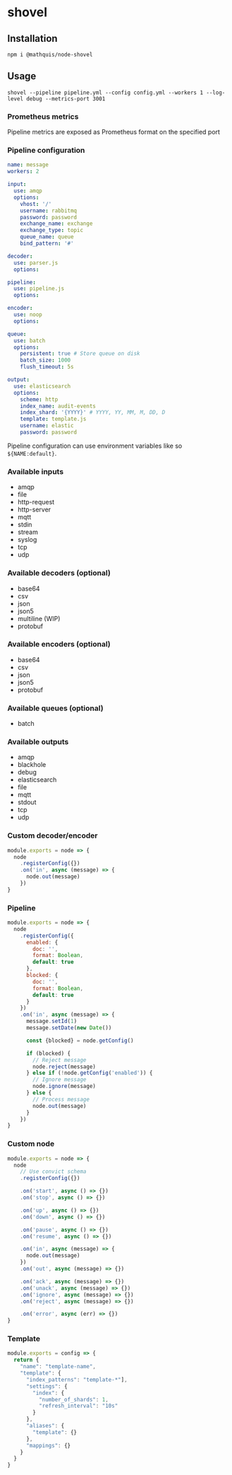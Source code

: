 # shovel

## Installation

`npm i @mathquis/node-shovel`

## Usage

`shovel --pipeline pipeline.yml --config config.yml --workers 1 --log-level debug --metrics-port 3001`

### Prometheus metrics

Pipeline metrics are exposed as Prometheus format on the specified port

### Pipeline configuration

```yaml
name: message
workers: 2

input:
  use: amqp
  options:
    vhost: '/'
    username: rabbitmq
    password: password
    exchange_name: exchange
    exchange_type: topic
    queue_name: queue
    bind_pattern: '#'

decoder:
  use: parser.js
  options:

pipeline:
  use: pipeline.js
  options:

encoder:
  use: noop
  options:

queue:
  use: batch
  options:
    persistent: true # Store queue on disk
    batch_size: 1000
    flush_timeout: 5s

output:
  use: elasticsearch
  options:
    scheme: http
    index_name: audit-events
    index_shard: '{YYYY}' # YYYY, YY, MM, M, DD, D
    template: template.js
    username: elastic
    password: password
```

Pipeline configuration can use environment variables like so `${NAME:default}`.

### Available inputs

- amqp
- file
- http-request
- http-server
- mqtt
- stdin
- stream
- syslog
- tcp
- udp

### Available decoders (optional)

- base64
- csv
- json
- json5
- multiline (WIP)
- protobuf

### Available encoders (optional)

- base64
- csv
- json
- json5
- protobuf

### Available queues (optional)

- batch

### Available outputs

- amqp
- blackhole
- debug
- elasticsearch
- file
- mqtt
- stdout
- tcp
- udp


### Custom decoder/encoder

```javascript
module.exports = node => {
  node
    .registerConfig({})
    .on('in', async (message) => {
      node.out(message)
    })
}
```

### Pipeline

```javascript
module.exports = node => {
  node
    .registerConfig({
      enabled: {
        doc: '',
        format: Boolean,
        default: true
      },
      blocked: {
        doc: '',
        format: Boolean,
        default: true
      }
    })
    .on('in', async (message) => {
      message.setId(1)
      message.setDate(new Date())

      const {blocked} = node.getConfig()

      if (blocked) {
        // Reject message
        node.reject(message)
      } else if (!node.getConfig('enabled')) {
        // Ignore message
        node.ignore(message)
      } else {
        // Process message
        node.out(message)
      }
    })
}
```

### Custom node

```javascript
module.exports = node => {
  node
    // Use convict schema
    .registerConfig({})

    .on('start', async () => {})
    .on('stop', async () => {})

    .on('up', async () => {})
    .on('down', async () => {})

    .on('pause', async () => {})
    .on('resume', async () => {})

    .on('in', async (message) => {
      node.out(message)
    })
    .on('out', async (message) => {})

    .on('ack', async (message) => {})
    .on('unack', async (message) => {})
    .on('ignore', async (message) => {})
    .on('reject', async (message) => {})

    .on('error', async (err) => {})
}
```

### Template

```javascript
module.exports = config => {
  return {
    "name": "template-name",
    "template": {
      "index_patterns": "template-*"],
      "settings": {
        "index": {
          "number_of_shards": 1,
          "refresh_interval": "10s"
        }
      },
      "aliases": {
        "template": {}
      },
      "mappings": {}
    }
  }
}
```
